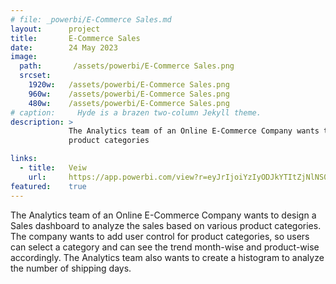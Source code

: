 ```yaml
---
# file: _powerbi/E-Commerce Sales.md
layout:      project
title:       E-Commerce Sales
date:        24 May 2023
image:
  path:       /assets/powerbi/E-Commerce Sales.png
  srcset:
    1920w:   /assets/powerbi/E-Commerce Sales.png
    960w:    /assets/powerbi/E-Commerce Sales.png
    480w:    /assets/powerbi/E-Commerce Sales.png
# caption:     Hyde is a brazen two-column Jekyll theme.
description: >
             The Analytics team of an Online E-Commerce Company wants to design a Sales dashboard to analyze the sales based on various 
             product categories 

links:
  - title:   Veiw
    url:     https://app.powerbi.com/view?r=eyJrIjoiYzIyODJkYTItZjNlNS00YWJkLWE4OGItMzgzOGQxNzQ0NTkyIiwidCI6IjZiY2E4MzUxLTAxZDMtNDI1Mi04NWVhLWJkYThmOGQyMzViZCIsImMiOjl9
featured:    true
---
```

The Analytics team of an Online E-Commerce Company wants to design a Sales dashboard to analyze the sales based on various product categories. The company wants to add user control for product categories, so users can select a category and can see the trend month-wise and product-wise accordingly. The Analytics team also wants to create a histogram to analyze the number of shipping days.
